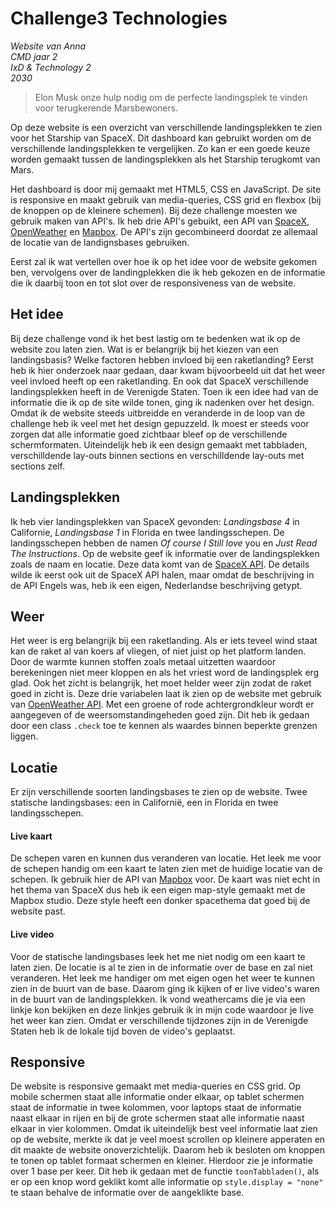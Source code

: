 # Challenge3 Technologies
_Website van Anna  
CMD jaar 2  
IxD & Technology 2  
2030_

> Elon Musk onze hulp nodig om de perfecte landingsplek te vinden voor terugkerende Marsbewoners.

Op deze website is een overzicht van verschillende landingsplekken te zien voor het Starship van SpaceX. Dit dashboard kan gebruikt worden om de verschillende landingsplekken te vergelijken. Zo kan er een goede keuze worden gemaakt tussen de landingsplekken als het Starship terugkomt van Mars.

Het dashboard is door mij gemaakt met HTML5, CSS en JavaScript. De site is responsive en maakt gebruik van media-queries, CSS grid en flexbox (bij de knoppen op de kleinere schemen). Bij deze challenge moesten we gebruik maken van API's. Ik heb drie API's gebuikt, een API van [SpaceX](https://docs.spacexdata.com/?version=latest), [OpenWeather](https://openweathermap.org/current) en [Mapbox](https://docs.mapbox.com/mapbox-gl-js/api/). De API's zijn gecombineerd doordat ze allemaal de locatie van de landignsbases gebruiken.

Eerst zal ik wat vertellen over hoe ik op het idee voor de website gekomen ben, vervolgens over de landingplekken die ik heb gekozen en de informatie die ik daarbij toon en tot slot over de responsiveness van de website.

## Het idee
Bij deze challenge vond ik het best lastig om te bedenken wat ik op de website zou laten zien. Wat is er belangrijk bij het kiezen van een landingsbasis? Welke factoren hebben invloed bij een raketlanding? Eerst heb ik hier onderzoek naar gedaan, daar kwam bijvoorbeeld uit dat het weer veel invloed heeft op een raketlanding. En ook dat SpaceX verschillende landingsplekken heeft in de Verenigde Staten.
Toen ik een idee had van de informatie die ik op de site wilde tonen, ging ik nadenken over het design. Omdat ik de website steeds uitbreidde en veranderde in de loop van de challenge heb ik veel met het design gepuzzeld. Ik moest er steeds voor zorgen dat alle informatie goed zichtbaar bleef op de verschillende schermformaten. Uiteindelijk heb ik een design gemaakt met tabbladen, verschilldende lay-outs binnen sections en verschilldende lay-outs met sections zelf.

## Landingsplekken
Ik heb vier landingsplekken van SpaceX gevonden: _Landingsbase 4_ in Californie, _Landingsbase 1_ in Florida en twee landingsschepen. De landingsschepen hebben de namen _Of course I Still love_ you en _Just Read The Instructions_. Op de website geef ik informatie over de landingsplekken zoals de naam en locatie. Deze data komt van de [SpaceX API](https://docs.spacexdata.com/?version=latest). De details wilde ik eerst ook uit de SpaceX API halen, maar omdat de beschrijving in de API Engels was, heb ik een eigen, Nederlandse beschrijving getypt.

## Weer
Het weer is erg belangrijk bij een raketlanding. Als er iets teveel wind staat kan de raket al van koers af vliegen, of niet juist op het platform landen. Door de warmte kunnen stoffen zoals metaal uitzetten waardoor berekeningen niet meer kloppen en als het vriest word de landingsplek erg glad. Ook het zicht is belangrijk, het moet helder weer zijn zodat de raket goed in zicht is.
Deze drie variabelen laat ik zien op de website met gebruik van [OpenWeather API](https://openweathermap.org/current). Met een groene of rode achtergrondkleur wordt er aangegeven of de weersomstandingeheden goed zijn. Dit heb ik gedaan door een class `.check` toe te kennen als waardes binnen beperkte grenzen liggen.

## Locatie
Er zijn verschillende soorten landingsbases te zien op de website. Twee statische landingsbases: een in Californië, een in Florida en twee landingsschepen. 

#### Live kaart
De schepen varen en kunnen dus veranderen van locatie. Het leek me voor de schepen handig om een kaart te laten zien met de huidige locatie van de schepen. Ik gebruik hier de API van [Mapbox](https://docs.mapbox.com/mapbox-gl-js/api/) voor. De kaart was niet echt in het thema van SpaceX dus heb ik een eigen map-style gemaakt met de Mapbox studio. Deze style heeft een donker spacethema dat goed bij de website past.

#### Live video
Voor de statische landingsbases leek het me niet nodig om een kaart te laten zien. De locatie is al te zien in de informatie over de base en zal niet veranderen.
Het leek me handiger om met eigen ogen het weer te kunnen zien in de buurt van de base. Daarom ging ik kijken of er live video's waren in de buurt van de landingsplekken. Ik vond weathercams die je via een linkje kon bekijken en deze linkjes gebruik ik in mijn code waardoor je live het weer kan zien. Omdat er verschillende tijdzones zijn in de Verenigde Staten heb ik de lokale tijd boven de video's geplaatst.

## Responsive
De website is responsive gemaakt met media-queries en CSS grid. Op mobile schermen staat alle informatie onder elkaar, op tablet schermen staat de informatie in twee kolommen, voor laptops staat de informatie naast elkaar in rijen en bij de grote schermen staat alle informatie naast elkaar in vier kolommen.
Omdat ik uiteindelijk best veel informatie laat zien op de website, merkte ik dat je veel moest scrollen op kleinere apperaten en dit maakte de website onoverzichtelijk. Daarom heb ik besloten om knoppen te tonen op tablet formaat schermen en kleiner. Hierdoor zie je informatie over 1 base per keer. Dit heb ik gedaan met de functie `toonTabbladen()`, als er op een knop word geklikt komt alle informatie op `style.display = "none"` te staan behalve de informatie over de aangeklikte base.